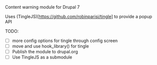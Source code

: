 Content warning module for Drupal 7

Uses (TingleJS)[https://github.com/robinparisi/tingle] to provide a popup API

TODO:
- [ ] more config options for tingle through config screen
- [ ] move and use hook_library() for tingle
- [ ] Publish the module to drupal.org
- [ ] Use TingleJS as a submodule
